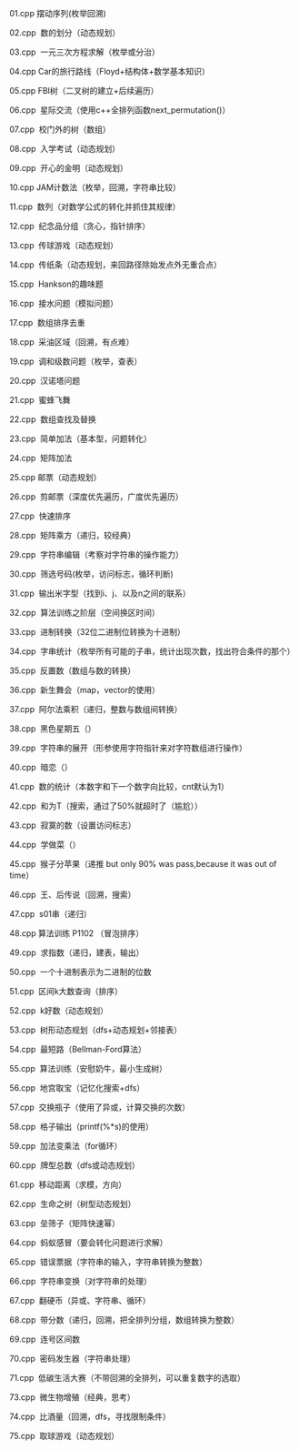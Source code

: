 01.cpp  摆动序列(枚举回溯)

02.cpp  数的划分（动态规划）

03.cpp  一元三次方程求解（枚举或分治）

04.cpp  Car的旅行路线（Floyd+结构体+数学基本知识）

05.cpp  FBI树（二叉树的建立+后续遍历）

06.cpp  星际交流（使用c++全排列函数next_permutation()）

07.cpp  校门外的树（数组）

08.cpp  入学考试（动态规划）

09.cpp  开心的金明（动态规划）

10.cpp  JAM计数法（枚举，回溯，字符串比较）

11.cpp  数列（对数学公式的转化并抓住其规律）

12.cpp  纪念品分组（贪心，指针排序）

13.cpp  传球游戏（动态规划）

14.cpp  传纸条（动态规划，来回路径除始发点外无重合点）

15.cpp  Hankson的趣味题

16.cpp  接水问题（模拟问题）

17.cpp  数组排序去重

18.cpp  采油区域（回溯，有点难）

19.cpp  调和级数问题（枚举，查表）

20.cpp  汉诺塔问题

21.cpp  蜜蜂飞舞

22.cpp  数组查找及替换

23.cpp  简单加法（基本型，问题转化）

24.cpp  矩阵加法

25.cpp 邮票（动态规划）

26.cpp  剪邮票（深度优先遍历，广度优先遍历）

27.cpp  快速排序

28.cpp  矩阵乘方（递归，较经典）

29.cpp  字符串编辑（考察对字符串的操作能力）

30.cpp  筛选号码(枚举，访问标志，循环判断)

31.cpp  输出米字型（找到i、j、以及n之间的联系）

32.cpp  算法训练之阶层（空间换区时间）

33.cpp  进制转换（32位二进制位转换为十进制）

34.cpp  字串统计（枚举所有可能的子串，统计出现次数，找出符合条件的那个）

35.cpp  反置数（数组与数的转换）

36.cpp  新生舞会（map，vector的使用）

37.cpp  阿尔法乘积（递归，整数与数组间转换）

38.cpp  黑色星期五（）

39.cpp  字符串的展开（形参使用字符指针来对字符数组进行操作）

40.cpp  暗恋（）

41.cpp  数的统计（本数字和下一个数字向比较，cnt默认为1）

42.cpp  和为T（搜索，通过了50%就超时了（尴尬））

43.cpp  寂寞的数（设置访问标志）

44.cpp  学做菜（）

45.cpp  猴子分苹果（递推 but only 90% was pass,because it was out of time）

46.cpp  王、后传说（回溯，搜索）

47.cpp  s01串（递归）

48.cpp  算法训练 P1102 （冒泡排序）

49.cpp  求指数（递归，建表，输出）

50.cpp  一个十进制表示为二进制的位数

51.cpp  区间k大数查询（排序）

52.cpp  k好数（动态规划）

53.cpp  树形动态规划（dfs+动态规划+邻接表）

54.cpp  最短路（Bellman-Ford算法）

55.cpp  算法训练（安慰奶牛，最小生成树）

56.cpp  地宫取宝（记忆化搜索+dfs）

57.cpp  交换瓶子（使用了异或，计算交换的次数）

58.cpp  格子输出（printf(%*s)的使用）

59.cpp  加法变乘法（for循环）

60.cpp  牌型总数（dfs或动态规划）

61.cpp  移动距离（求模，方向）

62.cpp  生命之树（树型动态规划）

63.cpp  垒筛子（矩阵快速幂）

64.cpp  蚂蚁感冒（要会转化问题进行求解）

65.cpp  错误票据（字符串的输入，字符串转换为整数）

66.cpp  字符串变换（对字符串的处理）

67.cpp  翻硬币（异或、字符串、循环）

68.cpp  带分数（递归，回溯，把全排列分组，数组转换为整数）

69.cpp  连号区间数

70.cpp  密码发生器（字符串处理）

71.cpp  低碳生活大赛（不带回溯的全排列，可以重复数字的选取）

73.cpp  微生物增殖（经典，思考）

74.cpp  比酒量（回溯，dfs，寻找限制条件）

75.cpp  取球游戏（动态规划）
